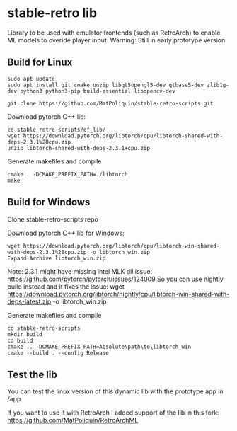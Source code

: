 # stable-retro lib
Library to be used with emulator frontends (such as RetroArch) to enable ML models to overide player input.
Warning: Still in early prototype version

## Build for Linux

```
sudo apt update
sudo apt install git cmake unzip libqt5opengl5-dev qtbase5-dev zlib1g-dev python3 python3-pip build-essential libopencv-dev
```

```
git clone https://github.com/MatPoliquin/stable-retro-scripts.git
```

Download pytorch C++ lib:
```
cd stable-retro-scripts/ef_lib/
wget https://download.pytorch.org/libtorch/cpu/libtorch-shared-with-deps-2.3.1%2Bcpu.zip
unzip libtorch-shared-with-deps-2.3.1+cpu.zip
```

Generate makefiles and compile
```
cmake . -DCMAKE_PREFIX_PATH=./libtorch
make
```

## Build for Windows

Clone stable-retro-scripts repo

Download pytorch C++ lib for Windows:
```
wget https://download.pytorch.org/libtorch/cpu/libtorch-win-shared-with-deps-2.3.1%2Bcpu.zip -o libtorch_win.zip
Expand-Archive libtorch_win.zip
```
Note: 2.3.1 might have missing intel MLK dll issue:
https://github.com/pytorch/pytorch/issues/124009
So you can use nightly build instead and it fixes the issue:
wget https://download.pytorch.org/libtorch/nightly/cpu/libtorch-win-shared-with-deps-latest.zip -o libtorch_win.zip

Generate makefiles and compile
```
cd stable-retro-scripts
mkdir build
cd build
cmake .. -DCMAKE_PREFIX_PATH=Absolute\path\to\libtorch_win
cmake --build . --config Release
```

## Test the lib
You can test the linux version of this dynamic lib with the prototype app in /app

If you want to use it with RetroArch I added support of the lib in this fork:
https://github.com/MatPoliquin/RetroArchML

